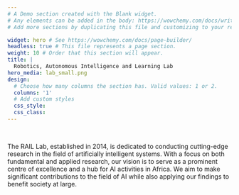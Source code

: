 ```yaml
---
# A Demo section created with the Blank widget.
# Any elements can be added in the body: https://wowchemy.com/docs/writing-markdown-latex/
# Add more sections by duplicating this file and customizing to your requirements.

widget: hero # See https://wowchemy.com/docs/page-builder/
headless: true # This file represents a page section.
weight: 10 # Order that this section will appear.
title: |
  Robotics, Autonomous Intelligence and Learning Lab
hero_media: lab_small.png
design:
  # Choose how many columns the section has. Valid values: 1 or 2.
  columns: '1'
  # Add custom styles
  css_style:
  css_class:
---
```


<br>

The RAIL Lab, established in 2014, is dedicated to conducting cutting-edge research in the field of artificially intelligent systems. 
With a focus on both fundamental and applied research, our vision is to serve as a prominent centre of excellence and a hub for 
AI activities in Africa. We aim to make significant contributions to the field of AI while also applying our findings to benefit society at large.


